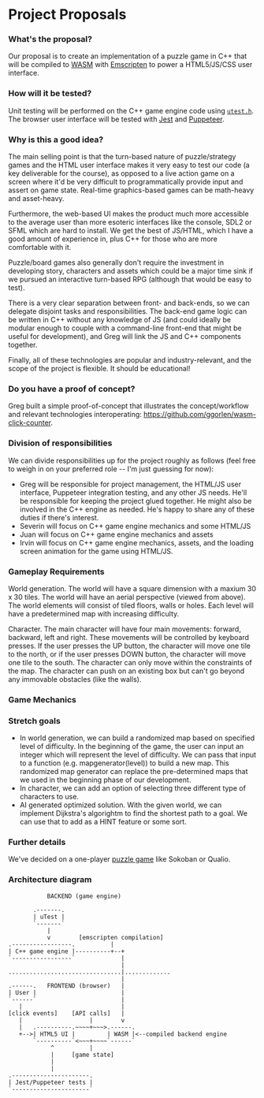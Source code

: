 # Project Proposals

### What's the proposal?

Our proposal is to create an implementation of a puzzle game in C++ that will be compiled to [WASM](https://en.wikipedia.org/wiki/WebAssembly) with [Emscripten](https://en.wikipedia.org/wiki/Emscripten) to power a HTML5/JS/CSS user interface.

### How will it be tested?

Unit testing will be performed on the C++ game engine code using [`utest.h`](https://github.com/sheredom/utest.h). The browser user interface will be tested with [Jest](https://github.com/facebook/jest) and [Puppeteer](https://github.com/puppeteer/puppeteer/).

### Why is this a good idea?

The main selling point is that the turn-based nature of puzzle/strategy games and the HTML user interface makes it very easy to test our code (a key deliverable for the course), as opposed to a live action game on a screen where it'd be very difficult to programmatically provide input and assert on game state. Real-time graphics-based games can be math-heavy and asset-heavy.

Furthermore, the web-based UI makes the product much more accessible to the average user than more esoteric interfaces like the console, SDL2 or SFML which are hard to install. We get the best of JS/HTML, which I have a good amount of experience in, plus C++ for those who are more comfortable with it.

Puzzle/board games also generally don't require the investment in developing story, characters and assets which could be a major time sink if we pursued an interactive turn-based RPG (although that would be easy to test).

There is a very clear separation between front- and back-ends, so we can delegate disjoint tasks and responsibilities. The back-end game logic can be written in C++ without any knowledge of JS (and could ideally be modular enough to couple with a command-line front-end that might be useful for development), and Greg will link the JS and C++ components together.

Finally, all of these technologies are popular and industry-relevant, and the scope of the project is flexible. It should be educational!

### Do you have a proof of concept?

Greg built a simple proof-of-concept that illustrates the concept/workflow and relevant technologies interoperating: <https://github.com/ggorlen/wasm-click-counter>.

### Division of responsibilities

We can divide responsibilities up for the project roughly as follows (feel free to weigh in on your preferred role -- I'm just guessing for now):

- Greg will be responsible for project management, the HTML/JS user interface, Puppeteer integration testing, and any other JS needs. He'll be responsible for keeping the project glued together. He might also be involved in the C++ engine as needed. He's happy to share any of these duties if there's interest.
- Severin will focus on C++ game engine mechanics and some HTML/JS
- Juan will focus on C++ game engine mechanics and assets
- Irvin will focus on C++ game engine mechanics, assets, and the loading screen animation for the game using HTML/JS. 

### Gameplay Requirements

World generation. The world will have a square dimension with a maxium 30 x 30 tiles. The world will have an aerial perspective (viewed from above). The world elements will consist of tiled floors, walls or holes. Each level will have a predetermined map with increasing difficulty.

Character. The main character will have four main movements: forward, backward,
left and right. These movements will be controlled by keyboard presses. If the user presses the UP button, the character will move one tile to the north, or if the user presses DOWN button, the character will move one tile to the south. The character can only move within the constraints of the map. The character can push on an existing box but can't go beyond any immovable obstacles (like the walls).

### Game Mechanics


### Stretch goals
* In world generation, we can build a randomized map based on specified level of difficulty. In the beginning of the game, the user can input an integer which will represent the level of difficulty. We can pass that input to a function (e.g. mapgenerator(level)) to build a new map. This randomized map generator can replace the pre-determined maps that we used in the beginning phase of our development.
* In character, we can add an option of selecting three different type of characters to use.
* AI generated optimized solution. With the given world, we can implement Dijkstra's algorightm to find the shortest path to a goal. We can use that to add as a HINT feature or some sort.

### Further details

We've decided on a one-player [puzzle game](https://en.wikipedia.org/wiki/List_of_puzzle_video_games) like Sokoban or Qualio.

### Architecture diagram

```
           BACKEND (game engine)

       .-------.
       | uTest |
       `-------`
           |
           v        [emscripten compilation]
.-----------------.          |
| C++ game engine |----------+--+
`-----------------`             |
                                |
................................|.............
                                |
.------.   FRONTEND (browser)   |
| User |                        |
`------`                        |
   |                            |
[click events]    [API calls]   |
   |                   |        v
   |   .----------.~~~~+~~~>.------.
   +-->| HTML5 UI |         | WASM |<--compiled backend engine
       `----------`<~~~+~~~~`------`
            ^          |
            |     [game state]
            |
            |
.----------------------.
| Jest/Puppeteer tests |
`----------------------`
```

